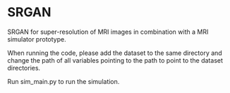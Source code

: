 # SRGAN

SRGAN for super-resolution of MRI images in combination with a MRI simulator prototype. 

When running the code, please add the dataset to the same directory and change the path of 
all variables pointing to the path to point to the dataset directories.

Run sim_main.py to run the simulation.
